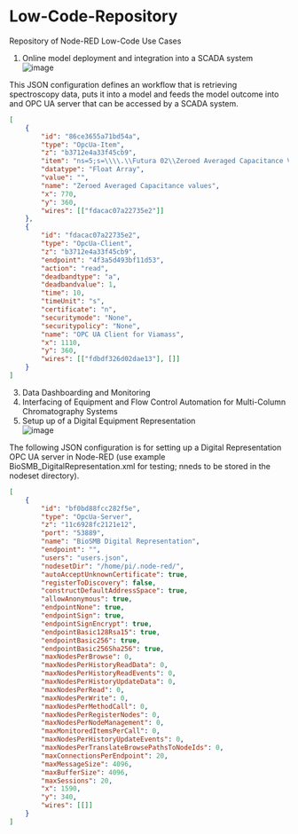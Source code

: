 # Low-Code-Repository
Repository of Node-RED Low-Code Use Cases

1. Online model deployment and integration into a SCADA system <br>
![image](https://github.com/user-attachments/assets/f78c080b-c8b3-46e8-8736-c357b818c030)

This JSON configuration defines an workflow that is retrieving spectroscopy data, puts it into a model and feeds the model outcome into and OPC UA server that can be accessed by a SCADA system.

```json
[
    {
        "id": "86ce3655a71bd54a",
        "type": "OpcUa-Item",
        "z": "b3712e4a33f45cb9",
        "item": "ns=5;s=\\\\.\\Futura 02\\Zeroed Averaged Capacitance Values",
        "datatype": "Float Array",
        "value": "",
        "name": "Zeroed Averaged Capacitance values",
        "x": 770,
        "y": 360,
        "wires": [["fdacac07a22735e2"]]
    },
    {
        "id": "fdacac07a22735e2",
        "type": "OpcUa-Client",
        "z": "b3712e4a33f45cb9",
        "endpoint": "4f3a5d493bf11d53",
        "action": "read",
        "deadbandtype": "a",
        "deadbandvalue": 1,
        "time": 10,
        "timeUnit": "s",
        "certificate": "n",
        "securitymode": "None",
        "securitypolicy": "None",
        "name": "OPC UA Client for Viamass",
        "x": 1110,
        "y": 360,
        "wires": [["fdbdf326d02dae13"], []]
    }
]
```

3. Data Dashboarding and Monitoring
4. Interfacing of Equipment and Flow Control Automation for Multi-Column Chromatography Systems
5. Setup up of a Digital Equipment Representation <br>
![image](https://github.com/user-attachments/assets/885e736f-1c93-4a1a-a487-9bc3ef33cd30)

The following JSON configuration is for setting up a Digital Representation OPC UA server in Node-RED (use example BioSMB_DigitalRepresentation.xml for testing; nneds to be stored in the nodeset directory).

```json
[
    {
        "id": "bf0bd88fcc282f5e",
        "type": "OpcUa-Server",
        "z": "11c6928fc2121e12",
        "port": "53889",
        "name": "BioSMB Digital Representation",
        "endpoint": "",
        "users": "users.json",
        "nodesetDir": "/home/pi/.node-red/",
        "autoAcceptUnknownCertificate": true,
        "registerToDiscovery": false,
        "constructDefaultAddressSpace": true,
        "allowAnonymous": true,
        "endpointNone": true,
        "endpointSign": true,
        "endpointSignEncrypt": true,
        "endpointBasic128Rsa15": true,
        "endpointBasic256": true,
        "endpointBasic256Sha256": true,
        "maxNodesPerBrowse": 0,
        "maxNodesPerHistoryReadData": 0,
        "maxNodesPerHistoryReadEvents": 0,
        "maxNodesPerHistoryUpdateData": 0,
        "maxNodesPerRead": 0,
        "maxNodesPerWrite": 0,
        "maxNodesPerMethodCall": 0,
        "maxNodesPerRegisterNodes": 0,
        "maxNodesPerNodeManagement": 0,
        "maxMonitoredItemsPerCall": 0,
        "maxNodesPerHistoryUpdateEvents": 0,
        "maxNodesPerTranslateBrowsePathsToNodeIds": 0,
        "maxConnectionsPerEndpoint": 20,
        "maxMessageSize": 4096,
        "maxBufferSize": 4096,
        "maxSessions": 20,
        "x": 1590,
        "y": 340,
        "wires": [[]]
    }
]
```
